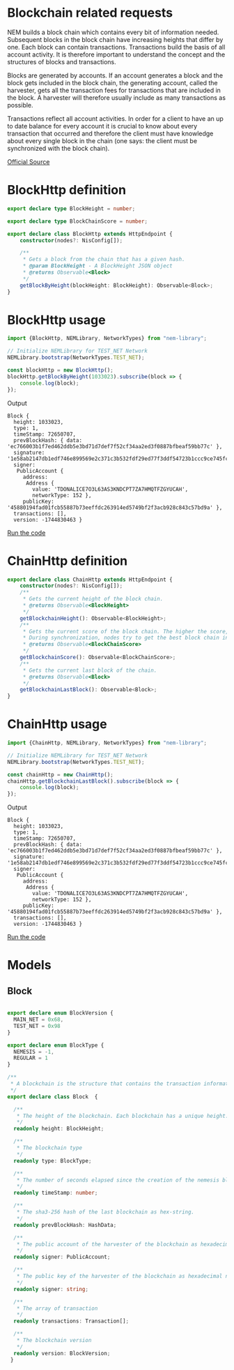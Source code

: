 # Blockchain related requests

NEM builds a block chain which contains every bit of information needed. Subsequent blocks in the block chain have increasing heights that differ by one. Each block can contain transactions. Transactions build the basis of all account activity. It is therefore important to understand the concept and the structures of blocks and transactions.

Blocks are generated by accounts. If an account generates a block and the block gets included in the block chain, the generating account, called the harvester, gets all the transaction fees for transactions that are included in the block. A harvester will therefore usually include as many transactions as possible.

Transactions reflect all account activities. In order for a client to have an up to date balance for every account it is crucial to know about every transaction that occurred and therefore the client must have knowledge about every single block in the chain (one says: the client must be synchronized with the block chain).

[Official Source](https://bob.nem.ninja/docs/#block-chain-related-requests)

# BlockHttp definition

```typescript
export declare type BlockHeight = number;

export declare type BlockChainScore = number;

export declare class BlockHttp extends HttpEndpoint {
    constructor(nodes?: NisConfig[]);

    /**
     * Gets a block from the chain that has a given hash.
     * @param BlockHeight - A BlockHeight JSON object
     * @returns Observable<Block>
     */
    getBlockByHeight(blockHeight: BlockHeight): Observable<Block>;
}

```

# BlockHttp usage

```typescript
import {BlockHttp, NEMLibrary, NetworkTypes} from "nem-library";

// Initialize NEMLibrary for TEST_NET Network
NEMLibrary.bootstrap(NetworkTypes.TEST_NET);

const blockHttp = new BlockHttp();
blockHttp.getBlockByHeight(1033023).subscribe(block => {
    console.log(block);
});
```

Output

```
Block {
  height: 1033023,
  type: 1,
  timeStamp: 72650707,
  prevBlockHash: { data: 'ec766003b1f7ed462ddb5e3bd71d7def7f52cf34aa2ed3f0887bfbeaf59bb77c' },
  signature: '1e58ab2147db1edf746e899569e2c371c3b532fdf29ed77f3ddf54723b1ccc9ce745fc01ccb97b445e90e509035b1909950c4ba3428c20f31056bab4feff2e00',
  signer: 
   PublicAccount {
     address: 
      Address {
        value: 'TDONALICE7O3L63AS3KNDCPT7ZA7HMQTFZGYUCAH',
        networkType: 152 },
     publicKey: '45880194fad01fcb55887b73eeffdc263914ed5749bf2f3acb928c843c57bd9a' },
  transactions: [],
  version: -1744830463 }
```

[Run the code](https://github.com/aleixmorgadas/nem-library-examples/blob/master/concepts/blockchain/BlockHttpExample.ts)


# ChainHttp definition

```typescript
export declare class ChainHttp extends HttpEndpoint {
    constructor(nodes?: NisConfig[]);
    /**
     * Gets the current height of the block chain.
     * @returns Observable<BlockHeight>
     */
    getBlockchainHeight(): Observable<BlockHeight>;
    /**
     * Gets the current score of the block chain. The higher the score, the better the chain.
     * During synchronization, nodes try to get the best block chain in the network.
     * @returns Observable<BlockChainScore>
     */
    getBlockchainScore(): Observable<BlockChainScore>;
    /**
     * Gets the current last block of the chain.
     * @returns Observable<Block>
     */
    getBlockchainLastBlock(): Observable<Block>;
}


```

# ChainHttp usage

```typescript
import {ChainHttp, NEMLibrary, NetworkTypes} from "nem-library";

// Initialize NEMLibrary for TEST_NET Network
NEMLibrary.bootstrap(NetworkTypes.TEST_NET);

const chainHttp = new ChainHttp();
chainHttp.getBlockchainLastBlock().subscribe(block => {
    console.log(block);
});
```
Output

```
Block {
  height: 1033023,
  type: 1,
  timeStamp: 72650707,
  prevBlockHash: { data: 'ec766003b1f7ed462ddb5e3bd71d7def7f52cf34aa2ed3f0887bfbeaf59bb77c' },
  signature: '1e58ab2147db1edf746e899569e2c371c3b532fdf29ed77f3ddf54723b1ccc9ce745fc01ccb97b445e90e509035b1909950c4ba3428c20f31056bab4feff2e00',
  signer: 
   PublicAccount {
     address: 
      Address {
        value: 'TDONALICE7O3L63AS3KNDCPT7ZA7HMQTFZGYUCAH',
        networkType: 152 },
     publicKey: '45880194fad01fcb55887b73eeffdc263914ed5749bf2f3acb928c843c57bd9a' },
  transactions: [],
  version: -1744830463 }

```

[Run the code](https://github.com/aleixmorgadas/nem-library-examples/blob/master/concepts/blockchain/ChainHttpExample.ts)


# Models

## Block

```typescript

export declare enum BlockVersion {
  MAIN_NET = 0x68,
  TEST_NET = 0x98
}

export declare enum BlockType {
  NEMESIS = -1,
  REGULAR = 1
}

/**
 * A blockchain is the structure that contains the transaction information. A blockchain can contain up to 120 transactions. Blocks are generated and signed by accounts and are the instrument by which information is spread in the network.
 */
export declare class Block  {

  /**
   * The height of the blockchain. Each blockchain has a unique height. Subsequent blocks differ in height by 1.
   */
  readonly height: BlockHeight;

  /**
   * The blockchain type
   */
  readonly type: BlockType;

  /**
   * The number of seconds elapsed since the creation of the nemesis blockchain.
   */
  readonly timeStamp: number;

  /**
   * The sha3-256 hash of the last blockchain as hex-string.
   */
  readonly prevBlockHash: HashData;

  /**
   * The public account of the harvester of the blockchain as hexadecimal number.
   */
  readonly signer: PublicAccount;

  /**
   * The public key of the harvester of the blockchain as hexadecimal number.
   */
  readonly signer: string;

  /**
   * The array of transaction
   */
  readonly transactions: Transaction[];

  /**
   * The blockchain version
   */
  readonly version: BlockVersion;
 }
```


